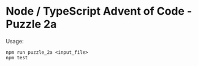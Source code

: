 # Node / TypeScript Advent of Code - Puzzle 2a

Usage:

```
npm run puzzle_2a <input_file>
npm test
```

